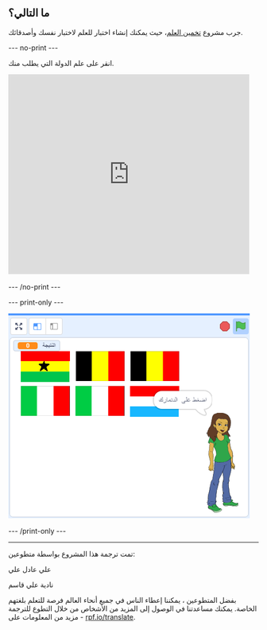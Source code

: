 ## ما التالي؟

جرب مشروع [تخمين العلم](https://projects.raspberrypi.org/ar-SA/projects/guess-the-flag?utm_source=pathway&utm_medium=whatnext&utm_campaign=projects)، حيث يمكنك إنشاء اختبار للعلم لاختبار نفسك وأصدقائك.

--- no-print ---

انقر على علم الدولة التي يطلب منك.

<div class="scratch-preview">
  <iframe allowtransparency="true" width="485" height="402" src="https://scratch.mit.edu/projects/embed/276891625/?autostart=false" frameborder="0" scrolling="no"></iframe>
</div>

--- /no-print ---

--- print-only ---

![لعبة منتهية](images/finished-game.png)

--- /print-only ---


***
تمت ترجمة هذا المشروع بواسطة متطوعين:

علي عادل علي

نادية علي قاسم

بفضل المتطوعين ، يمكننا إعطاء الناس في جميع أنحاء العالم فرصة للتعلم بلغتهم الخاصة. يمكنك مساعدتنا في الوصول إلى المزيد من الأشخاص من خلال التطوع للترجمة - مزيد من المعلومات على [rpf.io/translate](https://rpf.io/translate).